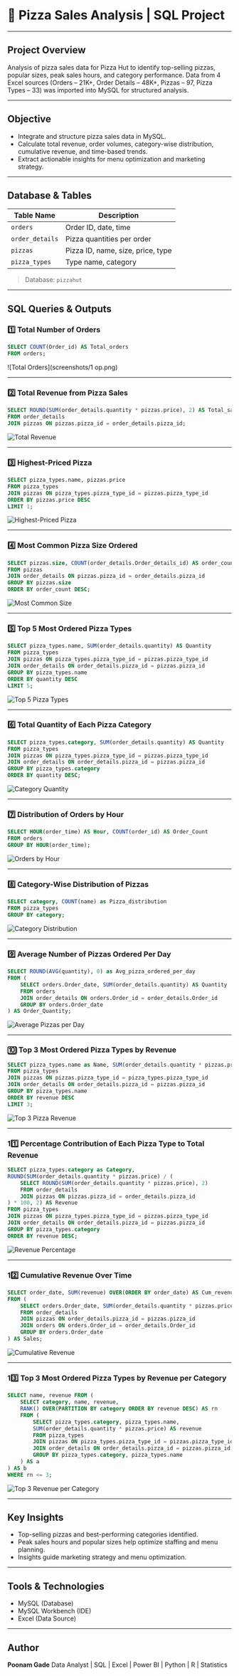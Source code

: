 # 🍕 Pizza Sales Analysis | SQL Project

---

## Project Overview
Analysis of pizza sales data for Pizza Hut to identify top-selling pizzas, popular sizes, peak sales hours, and category performance. Data from 4 Excel sources (Orders – 21K+, Order Details – 48K+, Pizzas – 97, Pizza Types – 33) was imported into MySQL for structured analysis.

---

## Objective
- Integrate and structure pizza sales data in MySQL.  
- Calculate total revenue, order volumes, category-wise distribution, cumulative revenue, and time-based trends.  
- Extract actionable insights for menu optimization and marketing strategy.  

---

## Database & Tables
| Table Name       | Description |
|-----------------|-------------|
| `orders`         | Order ID, date, time |
| `order_details`  | Pizza quantities per order |
| `pizzas`         | Pizza ID, name, size, price, type |
| `pizza_types`    | Type name, category |

> Database: `pizzahut`

---

## SQL Queries & Outputs

### 1️⃣ Total Number of Orders
```sql
SELECT COUNT(Order_id) AS Total_orders
FROM orders;
````

![Total Orders](screenshots/1 op.png)

---

### 2️⃣ Total Revenue from Pizza Sales

```sql
SELECT ROUND(SUM(order_details.quantity * pizzas.price), 2) AS Total_sales
FROM order_details
JOIN pizzas ON pizzas.pizza_id = order_details.pizza_id;
```

![Total Revenue](screenshots/2_total_revenue.png)

---

### 3️⃣ Highest-Priced Pizza

```sql
SELECT pizza_types.name, pizzas.price
FROM pizza_types
JOIN pizzas ON pizza_types.pizza_type_id = pizzas.pizza_type_id
ORDER BY pizzas.price DESC
LIMIT 1;
```

![Highest-Priced Pizza](screenshots/3_highest_priced.png)

---

### 4️⃣ Most Common Pizza Size Ordered

```sql
SELECT pizzas.size, COUNT(order_details.Order_details_id) AS order_count
FROM pizzas
JOIN order_details ON pizzas.pizza_id = order_details.pizza_id
GROUP BY pizzas.size
ORDER BY order_count DESC;
```

![Most Common Size](screenshots/4_common_size.png)

---

### 5️⃣ Top 5 Most Ordered Pizza Types

```sql
SELECT pizza_types.name, SUM(order_details.quantity) AS Quantity
FROM pizza_types
JOIN pizzas ON pizza_types.pizza_type_id = pizzas.pizza_type_id
JOIN order_details ON order_details.pizza_id = pizzas.pizza_id
GROUP BY pizza_types.name
ORDER BY quantity DESC
LIMIT 5;
```

![Top 5 Pizza Types](screenshots/5_top5_types.png)

---

### 6️⃣ Total Quantity of Each Pizza Category

```sql
SELECT pizza_types.category, SUM(order_details.quantity) AS Quantity
FROM pizza_types
JOIN pizzas ON pizza_types.pizza_type_id = pizzas.pizza_type_id
JOIN order_details ON order_details.pizza_id = pizzas.pizza_id
GROUP BY pizza_types.category
ORDER BY quantity DESC;
```

![Category Quantity](screenshots/6_category_quantity.png)

---

### 7️⃣ Distribution of Orders by Hour

```sql
SELECT HOUR(order_time) AS Hour, COUNT(order_id) AS Order_Count
FROM orders
GROUP BY HOUR(order_time);
```

![Orders by Hour](screenshots/7_orders_by_hour.png)

---

### 8️⃣ Category-Wise Distribution of Pizzas

```sql
SELECT category, COUNT(name) as Pizza_distribution
FROM pizza_types
GROUP BY category;
```

![Category Distribution](screenshots/8_category_distribution.png)

---

### 9️⃣ Average Number of Pizzas Ordered Per Day

```sql
SELECT ROUND(AVG(quantity), 0) as Avg_pizza_ordered_per_day
FROM (
    SELECT orders.Order_date, SUM(order_details.quantity) AS Quantity
    FROM orders
    JOIN order_details ON orders.Order_id = order_details.Order_id
    GROUP BY orders.Order_date
) AS Order_Quantity;
```

![Average Pizzas per Day](screenshots/9_avg_per_day.png)

---

### 🔟 Top 3 Most Ordered Pizza Types by Revenue

```sql
SELECT pizza_types.name as Name, SUM(order_details.quantity * pizzas.price) AS Revenue
FROM pizza_types
JOIN pizzas ON pizzas.pizza_type_id = pizza_types.pizza_type_id
JOIN order_details ON order_details.pizza_id = pizzas.pizza_id
GROUP BY pizza_types.name
ORDER BY revenue DESC
LIMIT 3;
```

![Top 3 Pizza Revenue](screenshots/10_top3_revenue.png)

---

### 11️⃣ Percentage Contribution of Each Pizza Type to Total Revenue

```sql
SELECT pizza_types.category as Category,
ROUND(SUM(order_details.quantity * pizzas.price) / (
    SELECT ROUND(SUM(order_details.quantity * pizzas.price), 2)
    FROM order_details
    JOIN pizzas ON pizzas.pizza_id = order_details.pizza_id
) * 100, 2) AS Revenue
FROM pizza_types
JOIN pizzas ON pizza_types.pizza_type_id = pizzas.pizza_type_id
JOIN order_details ON order_details.pizza_id = pizzas.pizza_id
GROUP BY pizza_types.category
ORDER BY revenue DESC;
```

![Revenue Percentage](screenshots/11_revenue_percentage.png)

---

### 12️⃣ Cumulative Revenue Over Time

```sql
SELECT order_date, SUM(revenue) OVER(ORDER BY order_date) AS Cum_revenue
FROM (
    SELECT orders.Order_date, SUM(order_details.quantity * pizzas.price) AS revenue
    FROM order_details
    JOIN pizzas ON order_details.pizza_id = pizzas.pizza_id
    JOIN orders ON orders.Order_id = order_details.Order_id
    GROUP BY orders.Order_date
) AS Sales;
```

![Cumulative Revenue](screenshots/12_cumulative_revenue.png)

---

### 13️⃣ Top 3 Most Ordered Pizza Types by Revenue per Category

```sql
SELECT name, revenue FROM (
    SELECT category, name, revenue,
    RANK() OVER(PARTITION BY category ORDER BY revenue DESC) AS rn
    FROM (
        SELECT pizza_types.category, pizza_types.name,
        SUM(order_details.quantity * pizzas.price) AS revenue
        FROM pizza_types
        JOIN pizzas ON pizza_types.pizza_type_id = pizzas.pizza_type_id
        JOIN order_details ON order_details.pizza_id = pizzas.pizza_id
        GROUP BY pizza_types.category, pizza_types.name
    ) AS a
) AS b
WHERE rn <= 3;
```

![Top 3 Revenue per Category](screenshots/13_top3_category.png)

---

## Key Insights

* Top-selling pizzas and best-performing categories identified.
* Peak sales hours and popular sizes help optimize staffing and menu planning.
* Insights guide marketing strategy and menu optimization.

---

## Tools & Technologies

* MySQL (Database)
* MySQL Workbench (IDE)
* Excel (Data Source)

---

## Author

**Poonam Gade**
Data Analyst | SQL | Excel | Power BI | Python | R | Statistics
